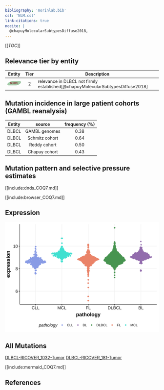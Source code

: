 ```yaml
---
bibliography: 'morinlab.bib'
csl: 'NLM.csl'
link-citations: true
nocite: |
  @chapuyMolecularSubtypesDiffuse2018, 
---
```

[[_TOC_]]



## Relevance tier by entity

|Entity|Tier|Description                              |
|:------:|:----:|-----------------------------------------|
|![DLBCL](images/icons/DLBCL_tier2.png) |2   |relevance in DLBCL not firmly established[@chapuyMolecularSubtypesDiffuse2018]|

## Mutation incidence in large patient cohorts (GAMBL reanalysis)

|Entity|source        |frequency (%)|
|:------:|:--------------:|:-------------:|
|DLBCL |GAMBL genomes |0.38         |
|DLBCL |Schmitz cohort|0.64         |
|DLBCL |Reddy cohort  |0.50         |
|DLBCL |Chapuy cohort |0.43         |

## Mutation pattern and selective pressure estimates

[[include:dnds_COQ7.md]]




[[include:browser_COQ7.md]]

## Expression
![](images/gene_expression/COQ7_by_pathology.svg)
<!-- ORIGIN: chapuyMolecularSubtypesDiffuse2018b -->
<!-- DLBCL: chapuyMolecularSubtypesDiffuse2018b -->

## All Mutations

[DLBCL-RICOVER_1032-Tumor](https://bcgsc.ca/downloads/morinlab/GAMBL/Chapuy_2018/DLBCL-RICOVER_1032-Tumor.html)
[DLBCL-RICOVER_181-Tumor](https://bcgsc.ca/downloads/morinlab/GAMBL/Chapuy_2018/DLBCL-RICOVER_181-Tumor.html)

[[include:mermaid_COQ7.md]]

## References
